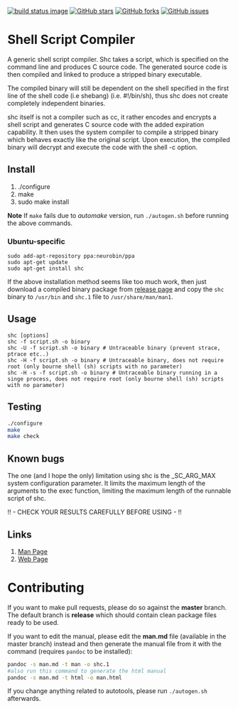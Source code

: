 [![build status image](https://travis-ci.org/neurobin/shc.svg?branch=release)](https://travis-ci.org/neurobin/shc)
[![GitHub stars](https://img.shields.io/github/stars/neurobin/shc.svg)](https://github.com/neurobin/shc/stargazers)
[![GitHub forks](https://img.shields.io/github/forks/neurobin/shc.svg)](https://github.com/neurobin/shc/network)
[![GitHub issues](https://img.shields.io/github/issues/neurobin/shc.svg)](https://github.com/neurobin/shc/issues)

# Shell Script Compiler

A generic shell script compiler. Shc takes a script, which is specified on the command line and produces C source code. The generated source code is then compiled and linked to produce a stripped binary executable.

The compiled binary will still be dependent on the shell specified in the first line of the shell code (i.e shebang) (i.e. #!/bin/sh), thus shc does not create completely independent binaries.

shc itself is not a compiler such as cc, it rather encodes and encrypts a shell script and generates C source code with the added expiration capability. It then uses the system compiler to compile a stripped binary which behaves exactly like the original script. Upon execution, the compiled binary will decrypt and execute the code with the shell -c option.

## Install

1. ./configure
2. make
3. sudo make install

**Note** If `make` fails due to *automake* version, run `./autogen.sh` before running the above commands.

### Ubuntu-specific

```
sudo add-apt-repository ppa:neurobin/ppa
sudo apt-get update
sudo apt-get install shc
```

If the above installation method seems like too much work, then just download a compiled binary package from [release page](https://github.com/neurobin/shc/releases/latest) and copy the `shc` binary to `/usr/bin` and `shc.1` file to `/usr/share/man/man1`.

## Usage

```
shc [options]
shc -f script.sh -o binary
shc -U -f script.sh -o binary # Untraceable binary (prevent strace, ptrace etc..)
shc -H -f script.sh -o binary # Untraceable binary, does not require root (only bourne shell (sh) scripts with no parameter)
shc -H -s -f script.sh -o binary # Untraceable binary running in a singe process, does not require root (only bourne shell (sh) scripts with no parameter)
```

## Testing

```bash
./configure
make
make check
```

## Known bugs

The one (and I hope the only) limitation using shc is the _SC_ARG_MAX system configuration parameter.
It limits the maximum length of the arguments to the exec function, limiting the maximum length of the runnable script of shc.

!! - CHECK YOUR RESULTS CAREFULLY BEFORE USING - !!

## Links

1. [Man Page](http://neurobin.github.io/shc/man.html)
2. [Web Page](http://neurobin.github.io/shc)

# Contributing

If you want to make pull requests, please do so against the **master** branch. The default branch is **release** which should contain clean package files ready to be used.

If you want to edit the manual, please edit the **man.md** file (available in the master branch) instead and then generate the manual file from it with the command (requires `pandoc` to be installed):

```bash
pandoc -s man.md -t man -o shc.1
#also run this command to generate the html manual
pandoc -s man.md -t html -o man.html
```

If you change anything related to autotools, please run `./autogen.sh` afterwards.
